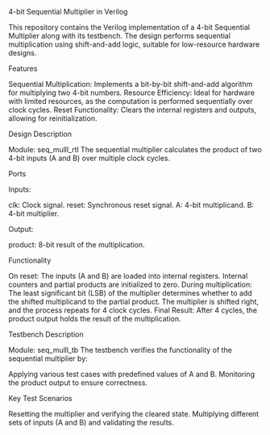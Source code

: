 4-bit Sequential Multiplier in Verilog

This repository contains the Verilog implementation of a 4-bit Sequential Multiplier along with its testbench. The design performs sequential multiplication using shift-and-add logic, suitable for low-resource hardware designs.

Features

Sequential Multiplication: Implements a bit-by-bit shift-and-add algorithm for multiplying two 4-bit numbers.
Resource Efficiency: Ideal for hardware with limited resources, as the computation is performed sequentially over clock cycles.
Reset Functionality: Clears the internal registers and outputs, allowing for reinitialization.

Design Description

Module: seq_mulll_rtl
The sequential multiplier calculates the product of two 4-bit inputs (A and B) over multiple clock cycles.

Ports

Inputs:

clk: Clock signal.
reset: Synchronous reset signal.
A: 4-bit multiplicand.
B: 4-bit multiplier.

Output:

product: 8-bit result of the multiplication.

Functionality

On reset:
The inputs (A and B) are loaded into internal registers.
Internal counters and partial products are initialized to zero.
During multiplication:
The least significant bit (LSB) of the multiplier determines whether to add the shifted multiplicand to the partial product.
The multiplier is shifted right, and the process repeats for 4 clock cycles.
Final Result:
After 4 cycles, the product output holds the result of the multiplication.

Testbench Description

Module: seq_mulll_tb
The testbench verifies the functionality of the sequential multiplier by:

Applying various test cases with predefined values of A and B.
Monitoring the product output to ensure correctness.

Key Test Scenarios

Resetting the multiplier and verifying the cleared state.
Multiplying different sets of inputs (A and B) and validating the results.
